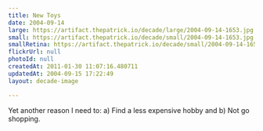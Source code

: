 ```yaml
---
title: New Toys
date: 2004-09-14
large: https://artifact.thepatrick.io/decade/large/2004-09-14-1653.jpg
small: https://artifact.thepatrick.io/decade/small/2004-09-14-1653.jpg
smallRetina: https://artifact.thepatrick.io/decade/small/2004-09-14-1653@2x.jpg
flickrUrl: null
photoId: null
createdAt: 2011-01-30 11:07:16.480711
updatedAt: 2004-09-15 17:22:49
layout: decade-image

---
```

Yet another reason I need to: a) Find a less expensive hobby and b) Not go shopping.
